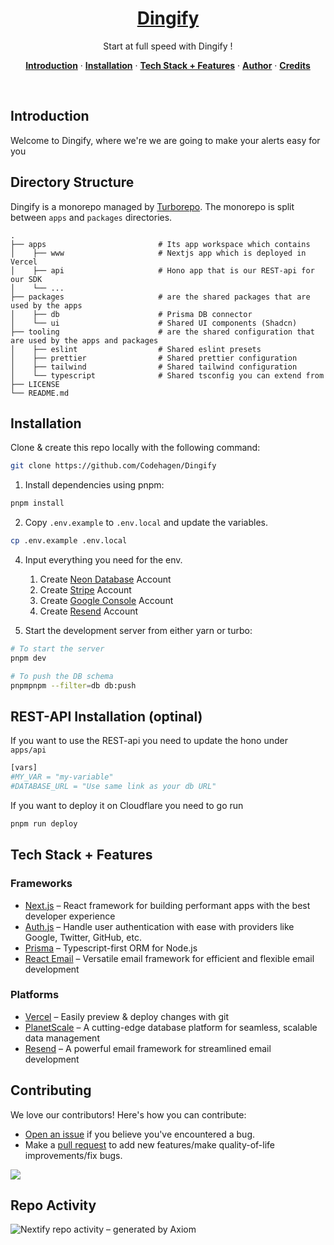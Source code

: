 <a href="https://github.com/Codehagen/Dingify">
  <!-- <img alt="Dingify" src="public/og.jpg"> -->
  <h1 align="center">Dingify</h1>
</a>

<p align="center">
  Start at full speed with Dingify !
</p>


<p align="center">
  <a href="#introduction"><strong>Introduction</strong></a> ·
  <a href="#installation"><strong>Installation</strong></a> ·
  <a href="#tech-stack--features"><strong>Tech Stack + Features</strong></a> ·
  <a href="#author"><strong>Author</strong></a> ·
  <a href="#credits"><strong>Credits</strong></a>
</p>
<br/>

## Introduction

Welcome to Dingify, where we're we are going to make your alerts easy for you

## Directory Structure

Dingify is a monorepo managed by [Turborepo](https://turbo.build/repo). The monorepo is split between `apps` and `packages` directories.

    .
    ├── apps                         # Its app workspace which contains
    │    ├── www                     # Nextjs app which is deployed in Vercel
    │    ├── api                     # Hono app that is our REST-api for our SDK
    │    └── ...
    ├── packages                     # are the shared packages that are used by the apps 
    │    ├── db                      # Prisma DB connector
    │    └── ui                      # Shared UI components (Shadcn)
    ├── tooling                      # are the shared configuration that are used by the apps and packages
    │    ├── eslint                  # Shared eslint presets
    │    ├── prettier                # Shared prettier configuration
    │    ├── tailwind                # Shared tailwind configuration
    │    └── typescript              # Shared tsconfig you can extend from
    ├── LICENSE
    └── README.md

## Installation

Clone & create this repo locally with the following command:

```bash
git clone https://github.com/Codehagen/Dingify
```

1. Install dependencies using pnpm:

```sh
pnpm install
```

2. Copy `.env.example` to `.env.local` and update the variables.

```sh
cp .env.example .env.local
```

4. Input everything you need for the env.

   1. Create [Neon Database](https://neon.tech/) Account
   2. Create [Stripe](https://stripe.com) Account
   3. Create [Google Console](https://console.cloud.google.com/) Account
   4. Create [Resend](https://resend.com/) Account

5. Start the development server from either yarn or turbo:

```sh
# To start the server
pnpm dev

# To push the DB schema
pnpmpnpm --filter=db db:push
```

## REST-API Installation (optinal)

If you want to use the REST-api you need to update the hono under `apps/api`

```bash
[vars]
#MY_VAR = "my-variable"
#DATABASE_URL = "Use same link as your db URL"
```

If you want to deploy it on Cloudflare you need to go run
```bash
pnpm run deploy
```

## Tech Stack + Features

### Frameworks

- [Next.js](https://nextjs.org/) – React framework for building performant apps with the best developer experience
- [Auth.js](https://authjs.dev/) – Handle user authentication with ease with providers like Google, Twitter, GitHub, etc.
- [Prisma](https://www.prisma.io/) – Typescript-first ORM for Node.js
- [React Email](https://react.email/) – Versatile email framework for efficient and flexible email development

### Platforms

- [Vercel](https://vercel.com/) – Easily preview & deploy changes with git
- [PlanetScale](https://planetscale.com/) – A cutting-edge database platform for seamless, scalable data management
- [Resend](https://resend.com/) – A powerful email framework for streamlined email development

## Contributing

We love our contributors! Here's how you can contribute:

- [Open an issue](https://github.com/Codehagen/Dingify/issues) if you believe you've encountered a bug.
- Make a [pull request](https://github.com/Codehagen/Dingify/pull) to add new features/make quality-of-life improvements/fix bugs.

<a href="https://github.com/Codehagen/Dingify/graphs/contributors">
  <img src="https://contrib.rocks/image?repo=Codehagen/Dingify" />
</a>

## Repo Activity

![Nextify repo activity – generated by Axiom](https://repobeats.axiom.co/api/embed/ca3e357dc3abec5d0e392ee4d10896f5a8fdecb1.svg "Repobeats analytics image")